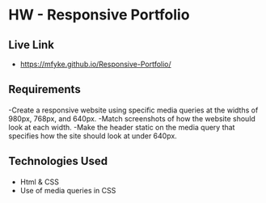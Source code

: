 # HW - Responsive Portfolio

## Live Link 
 - https://mfyke.github.io/Responsive-Portfolio/

## Requirements
#### 
-Create a responsive website using specific media queries at the widths of 980px, 768px, and 640px. 
-Match screenshots of how the website should look at each width.
-Make the header static on the media query that specifies how the site should look at under 640px.

## Technologies Used
#### 
- Html & CSS 
- Use of media queries in CSS